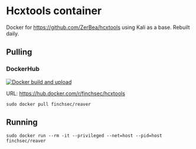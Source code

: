 # Hcxtools container

Docker for https://github.com/ZerBea/hcxtools using Kali as a base. Rebuilt daily.

## Pulling

### DockerHub

[![Docker build and upload](https://github.com/FinchSec/hcxtools-docker/actions/workflows/docker.yml/badge.svg?event=push)](https://github.com/FinchSec/hcxtools-docker/actions/workflows/docker.yml)

URL: https://hub.docker.com/r/finchsec/hcxtools

`sudo docker pull finchsec/reaver`

## Running

`sudo docker run --rm -it --privileged --net=host --pid=host finchsec/reaver`